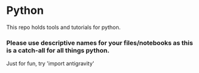 # Python
This repo holds tools and tutorials for python.  

### Please use descriptive names for your files/notebooks as this is a catch-all for all things python.

Just for fun, try 'import antigravity'

